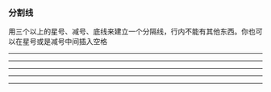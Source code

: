 ### 分割线

用三个以上的星号、减号、底线来建立一个分隔线，行内不能有其他东西。你也可以在星号或是减号中间插入空格


* * *

***

*****

- - -

---------------------------------------